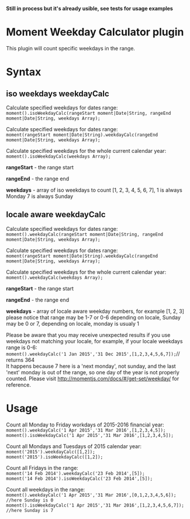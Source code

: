 **Still in process but it's already usible, see tests for usage examples**

# Moment Weekday Calculator plugin
This plugin will count specific weekdays in the range.

# Syntax
## iso weekdays weekdayCalc
Calculate specified weekdays for dates range:  
```moment().isoWeekdayCalc(rangeStart moment|Date|String, rangeEnd moment|Date|String, weekdays Array);```

Calculate specified weekdays for dates range:  
```moment(rangeStart moment|Date|String).weekdayCalc(rangeEnd moment|Date|String, weekdays Array);```

Calculate specified weekdays for the whole current calendar year:  
```moment().isoWeekdayCalc(weekdays Array);```

**rangeStart** - the range start

**rangeEnd** - the range end

**weekdays** - array of iso weekdays to count [1, 2, 3, 4, 5, 6, 7], 1 is always Monday 7 is always Sunday


## locale aware weekdayCalc
Calculate specified weekdays for dates range:  
```moment().weekdayCalc(rangeStart moment|Date|String, rangeEnd moment|Date|String, weekdays Array);```

Calculate specified weekdays for dates range:  
```moment(rangeStart moment|Date|String).weekdayCalc(rangeEnd moment|Date|String, weekdays Array);```

Calculate specified weekdays for the whole current calendar year:  
```moment().weekdayCalc(weekdays Array);```

**rangeStart** - the range start

**rangeEnd** - the range end

**weekdays** - array of locale aware weekday numbers, for example [1, 2, 3]
please notice that range may be 1-7 or 0-6 depending on locale,
Sunday may be 0 or 7, depending on locale, monday is usualy 1

Please be aware that you may receive unexpected results if you use weekdays not matching your locale,
for example, if your locale weekdays range is 0-6:  
```moment().weekdayCalc('1 Jan 2015','31 Dec 2015',[1,2,3,4,5,6,7]);```// returns 364  
It happens because 7 here is a 'next monday', not sunday, and the last 'next' monday is out of the range, so one day of the year is not properly counted. Please visit http://momentjs.com/docs/#/get-set/weekday/ for reference.

# Usage
Count all Monday to Friday workdays of 2015-2016 financial year:  
```moment().weekdayCalc('1 Apr 2015','31 Mar 2016',[1,2,3,4,5]); ```  
```moment().isoWeekdayCalc('1 Apr 2015','31 Mar 2016',[1,2,3,4,5]); ```

Count all Mondays and Tuesdays of 2015 calendar year:  
```moment('2015').weekdayCalc([1,2]); ```  
```moment('2015').isoWeekdayCalc([1,2]); ```

Count all Fridays in the range:  
```moment('14 Feb 2014').weekdayCalc('23 Feb 2014',[5]); ```  
```moment('14 Feb 2014').isoWeekdayCalc('23 Feb 2014',[5]); ```

Count all weekdays in the range:  
```moment().weekdayCalc('1 Apr 2015','31 Mar 2016',[0,1,2,3,4,5,6]); //here Sunday is 0```  
```moment().isoWeekdayCalc('1 Apr 2015','31 Mar 2016',[1,2,3,4,5,6,7]); //here Sunday is 7```